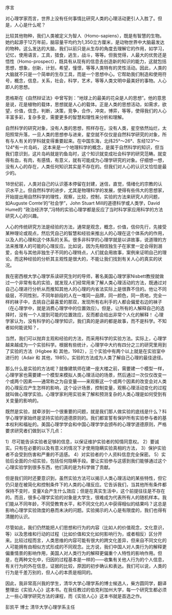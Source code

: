 序言对心理学家而言，世界上没有任何事情比研究人类的心理活动更引人入胜了。但是，人心是什么呢？比较其他物种，我们人类被定义为智人（Homo-sapiens），既是有智慧的生物。她约起源于12万年前，脑容量平均约为1,350立方厘米，是动物世界中大脑最发达的物种。这么发达的大脑，我们以前只是从生存的角度去理解它的作用，如学习，记忆，使用语言，工具，猎食，逃生，战斗，等等。但我觉得，人最大的优势还是悟性（Homo-prospect），既具有从现有的信息去创造新的知识的能力，这就包括思想，想象，创新，计划，希望，憧憬，等等人类特有的灵性活动。因此，人类的大脑就不只是一个简单的生存工具，而是一个思想中心。它帮助我们制造和使用符号，概念，信息，关系，社会，科学，艺术，等等人类文明中最美好的事物。人心即人的思想。恩格斯在《自然辩证法》中曾写到：“地球上的最美的花朵是人的思想”。他的意思是说，花是植物的载体，思想就是人心的载体。正是人类的思想活动，如需求，欲望，价值，信念，判断，决策，竞争，合作，冲突，博弈，等等，使得我们的人心丰富多彩，复杂多变，需要更多的智慧和理性来分析和理解。自然科学的研究对象，没有人类的思想，照样存在。没有人类，星空依然灿烂，太阳照常升落，一旦人类的思想参与进来，星空就不仅仅是自然科学研究的对象，所有与人有关的学科就变得重要起来。在中国东海，北纬25°～26°、东经123°～124°有一片岛屿， 这本来是一个地理科学的概念，是属于自然科学的知识，但当我们意识到，这片岛屿就是钓鱼岛时，这个知识就变成社会科学的研究范畴。就变得有血，有肉，有感情，有意义，就有可能成为心理学研究的对象。仔细想一想，没有人心的存在，人类任何知识其实是不存在的。但我们对人心的认识又恰恰是最少的。18世纪前，人类对自己的认识基本停留在封建，迷信，直觉，情绪化的宗教的认识水平上。但自然科学的进步，尤其是物理科学的发展，使得有些伟大的思想家，开始提出用自然科学的理性，观察，比较，控制，实验的方法来研究人的问题， 如Auguste Comte’的“社会学”，John Stuart Mill的道德科学或人类学，David Hume的 “政治经济学,”冯特的实验心理学都是反应了当时科学家应用科学的方法研究人心的兴趣。人心的传统研究方法是经验的方法，通常是观念，概念，价值，信仰先行，先接受某种理论或观点，然后凭自己的智慧和经验来推出人的心理在这个体系内的作用，以及人的心理和这个体系的关系。很多非科学的心理学就是以讲故事，说道理的方法来推理人的可能的心理反应。比如说，因为先相信独生子在家里一定会得到溺爱，会有与其他非独生子不同的心理特点，人们就会用故事，案例来证明自己的理论。而这种经验的分析其主观性是很大的，不能让我们找到有关人心的真实的状况。我在密西根大学心理学系读研究生时的导师，著名美国心理学家Nisbett教授就做过一个非常有名的实验，就发现人们经常用来了解人类心理活动的方法，既通过对自己心理进行分析从而推知其他人的心理的内省法实际上是很靠不住的。他让不同级层，不同性别，不同年龄段的人在一堆同一品牌，同一颜色，同一质地，完全一样的袜子中，去挑自己最喜爱的那双，发现所有右利手的人都会偏爱右边的袜子（在心理学中，就是消费心理学中的位置效应）。但是，让所有的人解释自己的选择时，没有一个人提到可能的位置效应，反而都会给出非常个人化的解释！ 心理学家认为，没有科学的心理学知识，我们真的是讲的都是故事，而不是科学。不知者如何能说知？，当然，我们可以抛弃主观和经验的方法，而采用科学的实验方法。实际上，心理学越来越成为一个实验科学。根据有些统计，心理学中大约有四分之三的研究里用到了实验的方法（Higbee 和 其他，1982），三个实验中有两个以上就是在实验室中进行的（Adair 和 其他，1985）。实验的方法成为人类了解自己心理的最佳途径。	那么什么是实验的方法呢？就像建筑师在建一座大楼之前，需要建一个模型一样，心理学家也需要建一个模型来模拟人类心理活动的场景，然后通过一次仅仅改变一个或两个因素――通常称之为自变量――来观察这一个或两个因素的改变会对人类的心理反应产生怎样的影响，这个设计场景，控制变量，观察心理活动变化的过程就叫做心理学实验。心理学家利用实验来了解和预测复杂的人类心理是如何受到有关变量的影响的。既然是实验，就牵涉到一个很重要的问题，就是我们那人做实验的底线是什么？科学心理学家始终是坚持实验的道德原则的。我们都宣誓有保护所有实验参与者的基本权利和福祉的。美国心理学学会和中国心理学学会颁布的心理学道德原则，严格要求研究者们做到以下几点：1）尽可能告诉实验者足够的信息，以保证维护实验者的知情同意权。2）要诚实。只有在必要的以及有意义的情况下才使用隐瞒实验真相的方法， 3）保护实验者不会受到伤害和严重的不适感。4）对实验者的个人资料信息完全保密。5）实验后全面的介绍实验，包括任何隐瞒手段。要让实验参与这感到我们能够通过这个心理实验学到很多东西，他们真的是为科学做了贡献。但是我们同时还要意识到，虽然实验方法可以揭示人类心理活动的某些特性，但它仍只是在被简化和控制条件下的人类的心理反应。它告诉我们，当其他所有条件都保持不变时，变量X会产生什么效应；但是在真实生活中，这个前提往往是不存在的。而且，很多心理学实验的对象是大学生，很难成为代表所有人的随机样本。我们能从不同年龄，不同受教育水平，和不同文化的人中获得相似的结果吗？这总是影响心理学实验效度的悬而未决的问题。实验揭示的人心是有限度的，我们也得有清醒的认识。尽管如此，我们仍然能把人们思想和行为的内容（比如人的价值观念，文化意识，等）以及思维和行动的过程（比如价值和文化如何影响行为，或者相反）区分开来。比较过程而言，人类思维的内容可能有很大的跨文化差异，但来自不同文化的人可能拥有由相似方式形成的不同观念。比方说，我们中国人对人类行为的解释更偏重情景的影响作用，美国人对人类行为的解释更偏重个人特性的影响作用。但是，在两种文化中，归因的过程基本是一样的――收集有关他人行为的个人信息，有关行为的外在信息，证据的比较，原因的初步确认和表达。我们可以说，人类的行为是千差万别的，但人心的本质是相同的。因此，我非常高兴我的学生，清华大学心理学系的博士候选人，柴方圆同学，翻译整理出《实验人心》这本书。在我任教过的伯克利加州大学，每一个研究生都必须上一些心理学研究方法的课程，而《实验人心》这本书就是首选之作。彭凯平 博士清华大学心理学系主任